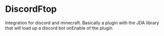 # DiscordFtop

Integration for discord and minecraft. Basically a plugin with the JDA library that will load up a discord bot onEnable of the plugin.  
